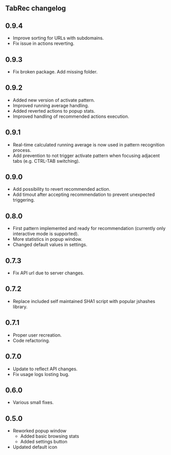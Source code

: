 TabRec changelog
---

0.9.4
----

* Improve sorting for URLs with subdomains.
* Fix issue in actions reverting.

0.9.3
----

* Fix broken package. Add missing folder.

0.9.2
----

* Added new version of activate pattern.
* Improved running average handling.
* Added reverted actions to popup stats.
* Improved handling of recommended actions execution.

0.9.1
----

* Real-time calculated running average is now used in pattern recognition process.
* Add prevention to not trigger activate pattern when focusing adjacent tabs (e.g. CTRL-TAB switching).

0.9.0
----

* Add possibility to revert recommended action.
* Add timout after accepting recommendation to prevent unexpected triggering.

0.8.0
----

* First pattern implemented and ready for recommendation (currently only interactive mode is supported).
* More statistics in popup window.
* Changed default values in settings.

0.7.3
----

* Fix API url due to server changes.

0.7.2
----

* Replace included self maintained SHA1 script with popular jshashes library.

0.7.1
----

* Proper user recreation.
* Code refactoring.

0.7.0
----

* Update to reflect API changes.
* Fix usage logs losting bug.

0.6.0
----

* Various small fixes.

0.5.0
----

* Reworked popup window
  * Added basic browsing stats
  * Added settings button
* Updated default icon
